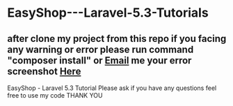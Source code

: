 # EasyShop---Laravel-5.3-Tutorials

<h2>after clone my project from this repo if you facing any warning or error please run command "composer install"
or <a href="mailto:hardeepphp@yahoo.com">Email</a> me your error screenshot <a href="mailto:hardeepphp@yahoo.com">Here</a></h2>


EasyShop - Laravel 5.3 Tutorial
Please ask if you have any questions
feel free to use my code
THANK YOU
